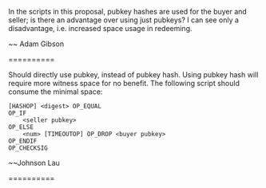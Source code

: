 In the scripts in this proposal, pubkey hashes are used for the buyer and seller; is there an advantage over using just pubkeys? I can see only a disadvantage, i.e. increased space usage in redeeming.

~~ Adam Gibson

==========

Should directly use pubkey, instead of pubkey hash. Using pubkey hash will require more witness space for no benefit. The following script should consume the minimal space:

    [HASHOP] <digest> OP_EQUAL
    OP_IF
        <seller pubkey>            
    OP_ELSE
        <num> [TIMEOUTOP] OP_DROP <buyer pubkey>
    OP_ENDIF
    OP_CHECKSIG

~~Johnson Lau

==========
